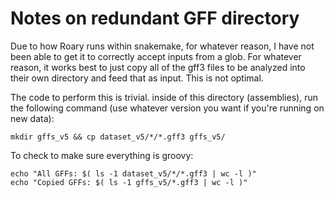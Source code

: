 # Notes on redundant GFF directory

Due to how Roary runs within snakemake, for whatever reason, I have not been able to get it to correctly accept inputs from a glob. 
For whatever reason, it works best to just copy all of the gff3 files to be analyzed into their own directory and feed that as input.
This is not optimal.

The code to perform this is trivial.
inside of this directory (assemblies), run the following command (use whatever version you want if you're running on new data):
```{bash}
mkdir gffs_v5 && cp dataset_v5/*/*.gff3 gffs_v5/
```

To check to make sure everything is groovy:

```{bash}
echo "All GFFs: $( ls -1 dataset_v5/*/*.gff3 | wc -l )"
echo "Copied GFFs: $( ls -1 gffs_v5/*.gff3 | wc -l )"
```
